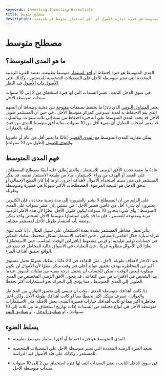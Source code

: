 ```yaml
---
keywords: Investing,Investing Essentials
title: مصطلح متوسط
description: المدى المتوسط هو فترة حيازة الأصول أو أفق استثمار متوسط في طبيعته.
---
```


# مصطلح متوسط
## ما هو المدى المتوسط؟

المدى المتوسط هو فترة احتفاظ أو [أفق استثمار](/investment_horizon) متوسط بطبيعته. تعتمد الفترة الزمنية المحددة التي تعتبر متوسطة الأجل على التفضيلات الشخصية للمستثمر ، وكذلك على [الأصول ذات](/assetclasses) [الأصول](/assetclasses) قيد النظر.

في سوق الدخل الثابت ، تعتبر السندات التي لها فترة استحقاق من 2 إلى 10 سنوات سندات متوسطة الأجل.

يعتبر [المتداول اليومي](/daytrader) الذي نادرًا ما يحتفظ بصفقات [مفتوحة](/open-position) بين عشية وضحاها أن السهم الذي يتم الاحتفاظ به لمدة أسبوعين كمركز متوسط الأجل ، في حين أن المستثمر طويل الأجل قد يحدد المدى المتوسط على أنه فترة احتفاظ من سنة إلى ثلاث سنوات. وبالمثل ، قد يعتبر أصحاب المنازل أي شيء أقل من 10 سنوات بمثابة أفق متوسط المدى من حيث صلته بالعقارات.

يمكن مقارنة المدى المتوسط مع [المدى القصير](/shorterminvestments) (غالبًا ما يعتبر أقل من عام أو عامين) [والمدى الطويل](/longterminvestments) (أطول من 10 سنوات).

## فهم المدى المتوسط

عادةً ما يعتمد تحديد الأفق الزمني للاستثمار ، والذي يُطلق عليه أيضًا مصطلح المصطلح ، على القصد أو الهدف من وراء الاستثمار ، بدلاً من طبيعة الاستثمار نفسه. قد يفكر المستثمر في متى سيتم استخدام الأموال لأهداف أخرى ، أو ما إذا كان المبلغ الإجمالي أو تدفق الدخل هو النتيجة المرجوة. المصطلحات الأكثر شيوعًا هي قصيرة ومتوسطة وطويلة.

على الرغم من أن المصطلح لا يشير بالضرورة إلى مدة زمنية محددة ، فإن الكثيرين يعتبرون أي شيء أقل من عامين قصير الأجل ؛ من سنتين إلى عشر سنوات على المدى المتوسط ؛ وأي شيء يتجاوز 10 سنوات ليكون طويل الأجل. نظرًا لأن هذه الأطر الزمنية مرنة ومفتوحة للتفسير ، فإن ما قد يكون استثمارًا متوسط الأجل لشخص واحد يمكن وصفه بأنه استثمار طويل الأجل لمستثمر مختلف.

يتأثر تحمل مخاطر المستثمر بشدة بمدة الاستثمار. على سبيل المثال ، إذا كنت تنوي شراء سيارة خلال العامين المقبلين ، فمن الحكمة الاستثمار بشكل متحفظ. يمكنك التفكير في حسابات توفير تقليدية أو قرص مضغوط (بافتراض الوقت المناسب حتى الاستحقاق). نظرًا لأن الأموال مطلوبة قريبًا ، فإن التقلبات في الأسواق عالية المخاطر قد تمنع في الواقع تحقيق أهداف المرء.

عند الادخار لأهداف طويلة الأجل ، مثل التقاعد في 20 عامًا ، يمكنك عمومًا تحمل مستوى أكبر من المخاطرة بهدف تحقيق عوائد أعلى في وقت مبكر. نظرًا لأن الأموال لن تكون مطلوبة لبعض الوقت ، يمكن للحساب أن يتحمل درجة معينة من تقلبات السوق. عندما يبدأ الشخص في الاقتراب من سن التقاعد ، قد يتحول الأفق الزمني المخصص من المدى الطويل إلى المدى المتوسط ، مما يؤدي إلى التحرك نحو استثمارات أكثر تحفظًا.

إذا كانت أهدافك متوسطة المدى ، يجب أن تسعى إلى تحقيق التوازن بين المخاطر والعوائد - تصرف بشكل أكثر تحفظًا مما لو كانت أهدافك طويلة الأجل ولكن اختر مخاطرة أكبر مما لو كانت أهدافك خيارات قصيرة المدى. بعض الأمثلة على الاستثمارات متوسطة الأجل هي أنواع مختلفة من السندات (ذات تواريخ استحقاق ما بين ثلاث إلى 10 سنوات) ، أو [صناديق الدخل](/incomefund) ، أو [صناديق النمو](/growthfund).

## يسلط الضوء

- المدى المتوسط هو فترة احتفاظ أو أفق استثمار متوسط بطبيعته.

- تعتمد الفترة الزمنية المحددة التي تعتبر متوسطة الأجل على التفضيلات الشخصية للمستثمر ، وكذلك على فئة الأصول قيد الدراسة.

- في سوق الدخل الثابت ، تعتبر السندات التي لها فترة استحقاق من 2 إلى 10 سنوات سندات متوسطة الأجل.

